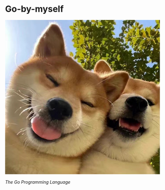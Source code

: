 # Go-by-myself
<img src="./Assets/WechatIMG316.jpeg" alt="Alt text" title="Optional title">

_The Go Programming Language_
